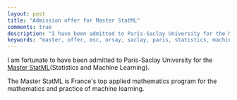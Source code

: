 ```yaml
---
layout: post
title: "Admission offer for Master StatML"
comments: true
description: "I have been admitted to Paris-Saclay University for the Master StatML"
keywords: "master, offer, msc, orsay, saclay, paris, statistics, machine, learning"
---
```


I am fortunate to have been admitted to Paris-Saclay University for the [Master StatML](https://master-statml-paris-saclay.math.u-psud.fr/)(Statistics and Machine Learning).

The Master StatML is France's top applied mathematics program for the mathematics and practice of machine learning.
